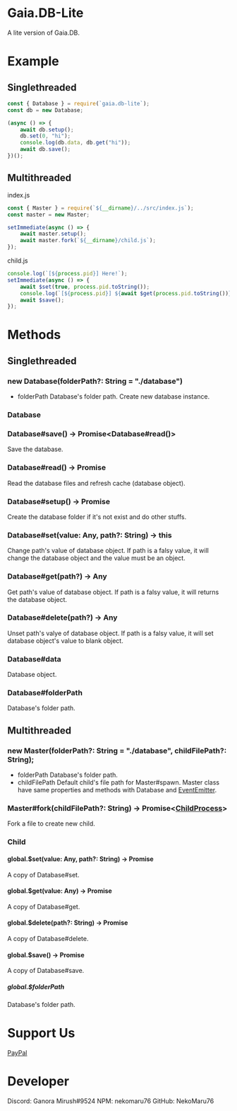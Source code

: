# Gaia.DB-Lite
A lite version of Gaia.DB.

# Example
## Singlethreaded
```js
const { Database } = require(`gaia.db-lite`);
const db = new Database;

(async () => {
    await db.setup();
    db.set(0, "hi");
    console.log(db.data, db.get("hi"));
    await db.save();
})();
```

## Multithreaded
index.js
```js
const { Master } = require(`${__dirname}/../src/index.js`);
const master = new Master;

setImmediate(async () => {
    await master.setup();
    await master.fork(`${__dirname}/child.js`);
});
```
child.js
```js
console.log(`[${process.pid}] Here!`);
setImmediate(async () => {
    await $set(true, process.pid.toString());
    console.log(`[${process.pid}] ${await $get(process.pid.toString())}`);
    await $save();
});
```

# Methods
## Singlethreaded
### new Database(folderPath?: String = "./database")
- folderPath Database's folder path.
Create new database instance.
### Database
### Database#save() -> Promise<Database#read()>
Save the database.
### Database#read() -> Promise<this>
Read the database files and refresh cache (database object).
### Database#setup() -> Promise<this>
Create the database folder if it's not exist and do other stuffs.
### Database#set(value: Any, path?: String) -> this
Change path's value of database object. If path is a falsy value, it will change the database object and the value must be an object.
### Database#get(path?) -> Any
Get path's value of database object. If path is a falsy value, it will returns the database object.
### Database#delete(path?) -> Any
Unset path's valye of database object. If path is a falsy value, it will set database object's value to blank object.
### Database#data
Database object.
### Database#folderPath
Database's folder path.
## Multithreaded
### new Master(folderPath?: String = "./database", childFilePath?: String);
- folderPath Database's folder path.
- childFilePath Default child's file path for Master#spawn.
Master class have same properties and methods with Database and [EventEmitter](https://npmjs.com/package/@evodev/eventemitter).
### Master#fork(childFilePath?: String) -> Promise<[ChildProcess](https://nodejs.org/api/child_process.html)>
Fork a file to create new child.
### Child
#### global.$set(value: Any, path?: String) -> Promise<this>
A copy of Database#set.
#### global.$get(value: Any) -> Promise<Any>
A copy of Database#get.
#### global.$delete(path?: String) -> Promise<this>
A copy of Database#delete.
#### global.$save() -> Promise<this>
A copy of Database#save.
##### global.$folderPath
Database's folder path.

# Support Us
[PayPal](https://paypal.me/nekomaru76)

# Developer
Discord: Ganora Mirush#9524
NPM: nekomaru76
GitHub: NekoMaru76